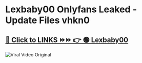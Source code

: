 
 # Lexbaby00 Onlyfans Leaked - Update Files vhkn0

## <h2><a href="https://clipsfans.com/Lexbaby00&ref=git">🔗 Click to LINKS ⏩⏩ 👉 🟢 Lexbaby00 </a></h2>

<a href="https://clipsfans.com/Lexbaby00&ref=git" rel="nofollow" data-target="animated-image.originalLink"><img src="https://i.ibb.co.com/xMMVF88/686577567.gif" alt="Viral Video Original" style="max-width: 100%; display: inline-block;" data-target="animated-image.originalImage"></a>

